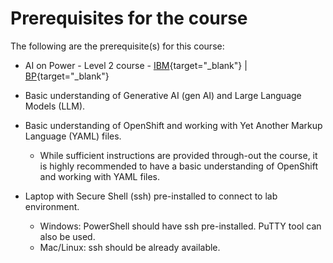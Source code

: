 # Prerequisites for the course

The following are the prerequisite(s) for this course:

* AI on Power - Level 2 course - [IBM](https://yourlearning.ibm.com/activity/PLAN-95E47B97CBB5){target="_blank"} | [BP](https://learn.ibm.com/course/view.php?id=16329){target="_blank"}

* Basic understanding of Generative AI (gen AI) and Large Language Models (LLM).

* Basic understanding of OpenShift and working with Yet Another Markup Language (YAML) files. 
	- While sufficient instructions are provided through-out the course, it is highly recommended to have a basic understanding of OpenShift and working with YAML files.

* Laptop with Secure Shell (ssh) pre-installed to connect to lab environment.
 	- Windows: PowerShell should have ssh pre-installed. PuTTY tool can also be used.
    - Mac/Linux: ssh should be already available.
